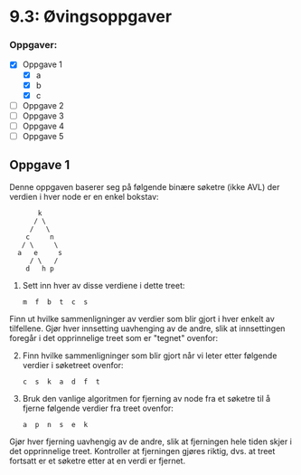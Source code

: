 # 9.3: Øvingsoppgaver

### Oppgaver:
- [x] Oppgave 1
  - [x] a
  - [x] b
  - [x] c
- [ ] Oppgave 2
- [ ] Oppgave 3
- [ ] Oppgave 4
- [ ] Oppgave 5

## Oppgave 1
Denne oppgaven baserer seg på følgende binære søketre (ikke AVL) der verdien i hver node er en enkel bokstav:

           k
          / \
         /   \
        c     n
       / \     \
      a   e     s
         / \   / 
        d   h p

1. Sett inn hver av disse verdiene i dette treet:

       m  f  b  t  c  s

Finn ut hvilke sammenligninger av verdier som blir gjort i hver enkelt av tilfellene. Gjør hver innsetting uavhenging av de andre, slik at innsettingen foregår i det opprinnelige treet som er "tegnet" ovenfor:

2. Finn hvilke sammenligninger som blir gjort når vi leter etter følgende verdier i søketreet ovenfor:

       c  s  k  a  d  f  t

3. Bruk den vanlige algoritmen for fjerning av node fra et søketre til å fjerne følgende verdier fra treet ovenfor:

       a  p  n  s  e  k

Gjør hver fjerning uavhengig av de andre, slik at fjerningen hele tiden skjer i det opprinnelige treet. Kontroller at fjerningen gjøres riktig, dvs. at treet fortsatt er et søketre etter at en verdi er fjernet.
